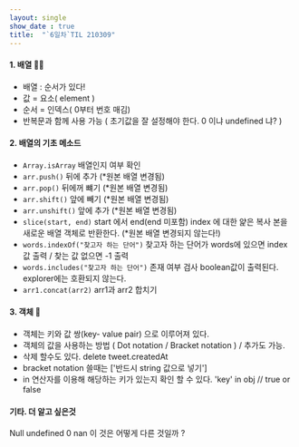 ```yaml
---
layout: single
show_date : true
title:  "`6일차`TIL 210309"
---
```


#### 1. 배열 ✋🏻
- 배열 : 순서가 있다!
- 값 = 요소( element )
- 순서 = 인덱스( 0부터 번호 매김)
- 반복문과 함께 사용 가능 ( 초기값을 잘 설정해야 한다. 0 이냐 undefined 냐? )

#### 2. 배열의 기초 메소드
- `Array.isArray` 배열인지 여부 확인
- `arr.push()` 뒤에 추가 (*원본 배열 변경됨)
-  `arr.pop()` 뒤에꺼 뺴기 (*원본 배열 변경됨)
-  `arr.shift()` 앞에 빼기 (*원본 배열 변경됨)
-  `arr.unshift()` 앞에 추가 (*원본 배열 변경됨)
- `slice(start, end)` start 에서 end(end 미포함) index 에 대한 얉은 복사 본을 새로운 배열 객체로 반환한다. (*원본 배열 변경되지 않는다!)
- `words.indexOf("찾고자 하는 단어")` 찾고자 하는 단어가 words에 있으면 index 값 출력 / 찾는 값 없으면 -1 출력
- `words.includes("찾고자 하는 단어")` 존재 여부 검사 boolean값이 출력된다. explorer에는 호환되지 않는다.
- `arr1.concat(arr2)` arr1과 arr2 합치기


#### 3. 객체 👐
- 객체는 키와 값 쌍(key- value pair) 으로 이루어져 있다.
- 객체의 값을 사용하는 방법 ( Dot notation / Bracket notation ) / 추가도 가능.
- 삭제 할수도 있다. delete tweet.createdAt
- bracket notation 쓸때는 ['반드시 string 값으로 넣기']
- in 연산자를 이용해 해당하는 키가 있는지 확인 할 수 있다. 'key' in obj // true or false

#### 기타. 더 알고 싶은것
Null undefined 0 nan 이 것은 어떻게 다른 것일까 ?
